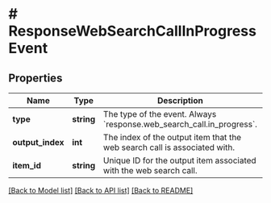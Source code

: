 # # ResponseWebSearchCallInProgressEvent

## Properties

Name | Type | Description | Notes
------------ | ------------- | ------------- | -------------
**type** | **string** | The type of the event. Always &#x60;response.web_search_call.in_progress&#x60;. |
**output_index** | **int** | The index of the output item that the web search call is associated with. |
**item_id** | **string** | Unique ID for the output item associated with the web search call. |

[[Back to Model list]](../../README.md#models) [[Back to API list]](../../README.md#endpoints) [[Back to README]](../../README.md)
